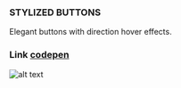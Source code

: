 ### STYLIZED BUTTONS
Elegant buttons with direction hover effects.

### Link [codepen](https://codepen.io/perry_nt/pen/eVboze)
![alt text](https://github.com/iMonochrome/stylized_button/blob/master/flip.gif)


